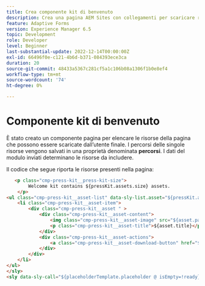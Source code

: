 ```yaml
---
title: Crea componente kit di benvenuto
description: Crea una pagina AEM Sites con collegamenti per scaricare risorse in base ai dati del modulo inviati.
feature: Adaptive Forms
version: Experience Manager 6.5
topic: Development
role: Developer
level: Beginner
last-substantial-update: 2022-12-14T00:00:00Z
exl-id: 66496f0e-c121-4b6d-b371-084393ece3ca
duration: 20
source-git-commit: 48433a5367c281cf5a1c106b08a1306f1b0e8ef4
workflow-type: tm+mt
source-wordcount: '74'
ht-degree: 0%

---
```


# Componente kit di benvenuto

È stato creato un componente pagina per elencare le risorse della pagina che possono essere scaricate dall’utente finale. I percorsi delle singole risorse vengono salvati in una proprietà denominata **percorsi**. I dati del modulo inviati determinano le risorse da includere.

Il codice che segue riporta le risorse presenti nella pagina:

```html
   <p class="cmp-press-kit__press-kit-size">
        Welcome kit contains ${pressKit.assets.size} assets.
    </p>
<ul class="cmp-press-kit__asset-list" data-sly-list.asset="${pressKit.assets}">
    <li class="cmp-press-kit__asset-item">
        <div class="cmp-press-kit__asset " >
            <div class="cmp-press-kit__asset-content">
                <img class="cmp-press-kit__asset-image" src="${asset.path}/jcr:content/renditions/cq5dam.thumbnail.319.319.png" alt="${asset.name}"/>
                <p class="cmp-press-kit__asset-title">${asset.title}</p>
            </div>
            <div class="cmp-press-kit__asset-actions">
                <a class="cmp-press-kit__asset-download-button" href="${asset.path}">Download</a>
            </div>
        </div>
    </li>
</ul>
</sly>
<sly data-sly-call="${placeholderTemplate.placeholder @ isEmpty=!ready}"></sly>
```
